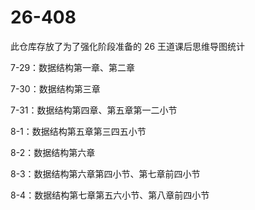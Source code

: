 # 26-408

此仓库存放了为了强化阶段准备的 26 王道课后思维导图统计

7-29：数据结构第一章、第二章

7-30：数据结构第三章

7-31：数据结构第四章、第五章第一二小节

8-1：数据结构第五章第三四五小节

8-2：数据结构第六章

8-3：数据结构第六章第四小节、第七章前四小节

8-4：数据结构第七章第五六小节、第八章前四小节
